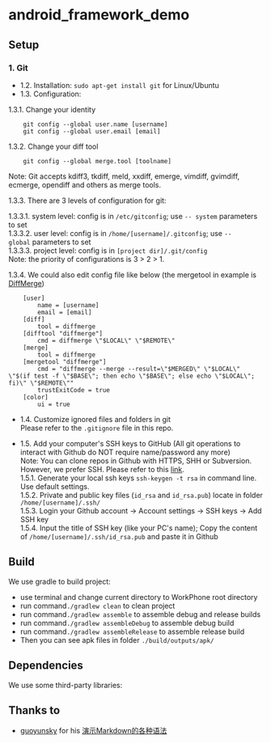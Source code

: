 android_framework_demo
===================================

Setup
-----------------------------------

### 1. Git
- 1.2. Installation: <code>sudo apt-get install git</code> for Linux/Ubuntu
- 1.3. Configuration:<br />

1.3.1. Change your identity

    	git config --global user.name [username]
		git config --global user.email [email]

1.3.2. Change your diff tool

		git config --global merge.tool [toolname]
Note: Git accepts kdiff3, tkdiff, meld, xxdiff, emerge, vimdiff, gvimdiff, ecmerge, opendiff and others as merge tools.

1.3.3. There are 3 levels of configuration for git:<br />

1.3.3.1. system level: config is in <code>/etc/gitconfig</code>; use <code>-- system</code> parameters to set<br />
1.3.3.2. user level: config is in <code>/home/[username]/.gitconfig</code>; use <code>-- global</code> parameters to set<br />
1.3.3.3. project level: config is in <code>[project dir]/.git/config</code><br />
Note: the priority of configurations is 3 > 2 > 1.

1.3.4. We could also edit config file like below (the mergetool in example is [DiffMerge](http://www.sourcegear.com/diffmerge/))

		[user]
			name = [username]
			email = [email]
		[diff]
			tool = diffmerge
		[difftool "diffmerge"]
			cmd = diffmerge \"$LOCAL\" \"$REMOTE\"
		[merge]
			tool = diffmerge
		[mergetool "diffmerge"]
			cmd = "diffmerge --merge --result=\"$MERGED\" \"$LOCAL\" \"$(if test -f \"$BASE\"; then echo \"$BASE\"; else echo \"$LOCAL\"; fi)\" \"$REMOTE\""
			trustExitCode = true
		[color]
			ui = true

- 1.4. Customize ignored files and folders in git<br />
Please refer to the <code>.gitignore</code> file in this repo.

- 1.5. Add your computer's SSH keys to GitHub (All git operations to interact with Github do NOT require name/password any more)<br />
Note: You can clone repos in Github with HTTPS, SHH or Subversion. However, we prefer SSH. Please refer to this [link](https://help.github.com/articles/generating-ssh-keys).<br />
1.5.1. Generate your local ssh keys <code>ssh-keygen -t rsa</code> in command line. Use default settings.<br />
1.5.2. Private and public key files (<code>id_rsa</code> and <code>id_rsa.pub</code>) locate in folder <code>/home/[username]/.ssh/</code><br />
1.5.3. Login your Github account -> Account settings -> SSH keys -> Add SSH key<br />
1.5.4. Input the title of SSH key (like your PC's name); Copy the content of <code>/home/[username]/.ssh/id_rsa.pub</code> and paste it in Github

Build
-----------------------------------
We use gradle to build project:

- use terminal and change current directory to WorkPhone root directory
- run command<code>./gradlew clean</code> to clean project
- run command<code>./gradlew assemble</code> to assemble debug and release builds
- run command<code>./gradlew assembleDebug</code> to assemble debug build
- run command<code>./gradlew assembleRelease</code> to assemble release build
- Then you can see apk files in folder <code>./build/outputs/apk/</code>

Dependencies
-----------------------------------
We use some third-party libraries:


Thanks to
-----------------------------------
- [guoyunsky](https://github.com/guoyunsky) for his [演示Markdown的各种语法](https://github.com/guoyunsky/Markdown-Chinese-Demo)